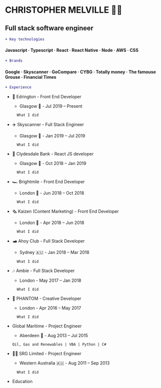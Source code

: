 # CHRISTOPHER MELVILLE 👨‍💻

## Full stack software engineer

```diff
+ Key technologies 
```

#### Javascript · Typescript · React · React Native · Node · AWS · CSS


```diff
+ Brands
```

#### Google · Skyscanner · GoCompare · CYBG · Totally money · The famouse Grouse · Financial Times

```diff
+ Experience
```

* 🥃 Edrington - Front End Developer 
  * Glasgow 🏴󠁧󠁢󠁳󠁣󠁴󠁿󠁧󠁢󠁳󠁣󠁴󠁿 - Jul 2019 – Present
  
  ```
    What I did
  ```

* ✈️ Skyscanner - Full Stack Engineer 
  * Glasgow 🏴󠁧󠁢󠁳󠁣󠁴󠁿 - Jan 2019 – Jul 2019
  
  ```
    What I did
  ```

* 🏦 Clydesdale Bank - React JS developer 
  *  Glasgow 🏴󠁧󠁢󠁳󠁣󠁴󠁿 - Oct 2018 – Jan 2019
  
  ```
    What I did
  ```

* 🏎️ Brightmile - Front End Developer 
  * London 🏴󠁧󠁢󠁥󠁮󠁧󠁿󠁧󠁢󠁳󠁣󠁴󠁿 - Jun 2018 – Oct 2018
  
  ```
    What I did
  ```

* 🗞️ Kaizen (Content Marketing) - Front End Developer 
  * London 🏴󠁧󠁢󠁥󠁮󠁧󠁿 - Apr 2018 – Jun 2018
  
  ```
    What I did
  ```

* 🛥️ Ahoy Club - Full Stack Developer 
  * Sydney 🇦🇺 - Jan 2018 – Mar 2018
  
  ```
    What I did
  ```

* 🎶 Ambie - Full Stack Developer
  * London - May 2017 – Jan 2018
  
  ```
    What I did
  ```

* 👻 PHANTOM - Creative Developer 
  * London - Apr 2016 – May 2017
  
  ```
    What I did
  ```

* Global Maritime - Project Engineer 
  * Aberdeen 🏴 - Aug 2013 – Jul 2015

  ```
  Oil, Gas and Renewables | VBA | Python | C#
  ```

* 👷‍♂️ SRG Limited - Project Engineer
  * Western Australia 🇦🇺 - Aug 2011 – Sep 2013
    
  ```
    What I did
  ```

+ Education
